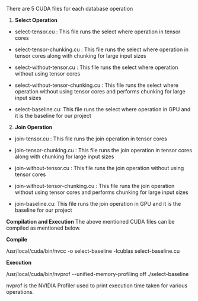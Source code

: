 There are 5 CUDA files for each database operation

1. **Select Operation**

- select-tensor.cu : This file runs the select where operation in tensor cores

- select-tensor-chunking.cu : This file runs the select where operation in tensor cores along with chunking for large input sizes

- select-without-tensor.cu : This file runs the select where operation without using tensor cores

- select-without-tensor-chunking.cu : This file runs the select where operation without using tensor cores and performs chunking for large input sizes

- select-baseline.cu: This file runs the select where operation in GPU and it is the baseline for our project

2. **Join Operation**

- join-tensor.cu : This file runs the join operation in tensor cores

- join-tensor-chunking.cu : This file runs the join operation in tensor cores along with chunking for large input sizes

- join-without-tensor.cu : This file runs the join operation without using tensor cores

- join-without-tensor-chunking.cu : This file runs the join operation without using tensor cores and performs chunking for large input sizes

- join-baseline.cu: This file runs the join operation in GPU and it is the baseline for our project

**Compilation and Execution**
The above mentioned CUDA files can be compiled as mentioned below.

**Compile**

/usr/local/cuda/bin/nvcc -o select-baseline -lcublas select-baseline.cu

**Execution**

/usr/local/cuda/bin/nvprof --unified-memory-profiling off ./select-baseline

nvprof is the NVIDIA Profiler used to print execution time taken for various operations.



